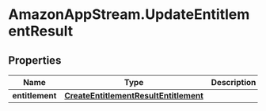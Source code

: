 # AmazonAppStream.UpdateEntitlementResult

## Properties

Name | Type | Description | Notes
------------ | ------------- | ------------- | -------------
**entitlement** | [**CreateEntitlementResultEntitlement**](CreateEntitlementResultEntitlement.md) |  | [optional] 


